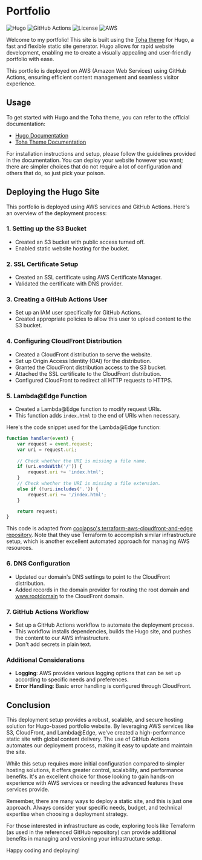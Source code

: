 # Portfolio

![Hugo](https://img.shields.io/badge/Hugo-blue.svg)
![GitHub Actions](https://img.shields.io/badge/Build%20Status-Passing-brightgreen.svg)
![License](https://img.shields.io/badge/License-MIT-yellow.svg)
![AWS](https://img.shields.io/badge/AWS-Active-orange.svg)


Welcome to my portfolio! This site is built using the [Toha theme](https://github.com/hugo-toha/toha) for Hugo, a fast and flexible static site generator. Hugo allows for rapid website development, enabling me to create a visually appealing and user-friendly portfolio with ease.

This portfolio is deployed on AWS (Amazon Web Services) using GitHub Actions, ensuring efficient content management and seamless visitor experience.

## Usage

To get started with Hugo and the Toha theme, you can refer to the official documentation:

- [Hugo Documentation](https://gohugo.io/documentation/)
- [Toha Theme Documentation](https://github.com/hugo-toha/toha)

For installation instructions and setup, please follow the guidelines provided in the documentation.
You can deploy your website however you want; there are simpler choices that do not require a lot of configuration and others that do, so just pick your poison.

## Deploying the Hugo Site

This portfolio is deployed using AWS services and GitHub Actions. Here's an overview of the deployment process:

### 1. Setting up the S3 Bucket

- Created an S3 bucket with public access turned off.
- Enabled static website hosting for the bucket.

### 2. SSL Certificate Setup

- Created an SSL certificate using AWS Certificate Manager.
- Validated the certificate with DNS provider.

### 3. Creating a GitHub Actions User

- Set up an IAM user specifically for GitHub Actions.
- Created appropriate policies to allow this user to upload content to the S3 bucket.

### 4. Configuring CloudFront Distribution

- Created a CloudFront distribution to serve the website.
- Set up Origin Access Identity (OAI) for the distribution.
- Granted the CloudFront distribution access to the S3 bucket.
- Attached the SSL certificate to the CloudFront distribution.
- Configured CloudFront to redirect all HTTP requests to HTTPS.

### 5. Lambda@Edge Function

- Created a Lambda@Edge function to modify request URIs.
- This function adds `index.html` to the end of URIs when necessary.

Here's the code snippet used for the Lambda@Edge function:

```javascript
function handler(event) {
    var request = event.request;
    var uri = request.uri;
    
    // Check whether the URI is missing a file name.
    if (uri.endsWith('/')) {
        request.uri += 'index.html';
    } 
    // Check whether the URI is missing a file extension.
    else if (!uri.includes('.')) {
        request.uri += '/index.html';
    }

    return request;
}
```
This code is adapted from [coolapso's terraform-aws-cloudfront-and-edge repository](https://github.com/coolapso/terraform-aws-cloudfront-and-edge/blob/main/lambda/noindex.js). Note that they use Terraform to accomplish similar infrastructure setup, which is another excellent automated approach for managing AWS resources.

### 6. DNS Configuration

- Updated our domain's DNS settings to point to the CloudFront distribution.
- Added records in the domain provider for routing the root domain and www.rootdomain to the CloudFront domain.

### 7. GitHub Actions Workflow

- Set up a GitHub Actions workflow to automate the deployment process.
- This workflow installs dependencies, builds the Hugo site, and pushes the content to our AWS infrastructure.
- Don't add secrets in plain text.

### Additional Considerations

- **Logging**: AWS provides various logging options that can be set up according to specific needs and preferences.
- **Error Handling**: Basic error handling is configured through CloudFront.

## Conclusion

This deployment setup provides a robust, scalable, and secure hosting solution for Hugo-based portfolio website. By leveraging AWS services like S3, CloudFront, and Lambda@Edge, we've created a high-performance static site with global content delivery. The use of GitHub Actions automates our deployment process, making it easy to update and maintain the site.

While this setup requires more initial configuration compared to simpler hosting solutions, it offers greater control, scalability, and performance benefits. It's an excellent choice for those looking to gain hands-on experience with AWS services or needing the advanced features these services provide.

Remember, there are many ways to deploy a static site, and this is just one approach. Always consider your specific needs, budget, and technical expertise when choosing a deployment strategy.

For those interested in infrastructure as code, exploring tools like Terraform (as used in the referenced GitHub repository) can provide additional benefits in managing and versioning your infrastructure setup.

Happy coding and deploying!


